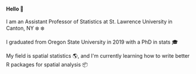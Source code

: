 #### Hello :wave:

I am an Assistant Professor of Statistics at St. Lawrence University in Canton, NY :snowflake: :snowflake: 

I graduated from Oregon State University in 2019 with a PhD in stats :mortar_board:

My field is spatial statistics :earth_americas:, and I'm currently learning how to write better R packages for spatial analysis :package:


<!--
**highamm/highamm** is a ✨ _special_ ✨ repository because its `README.md` (this file) appears on your GitHub profile.

Here are some ideas to get you started:

- 🔭 I’m currently working on ...
- 🌱 I’m currently learning ...
- 👯 I’m looking to collaborate on ...
- 🤔 I’m looking for help with ...
- 💬 Ask me about ...
- 📫 How to reach me: ...
- 😄 Pronouns: ...
- ⚡ Fun fact: ...
-->

